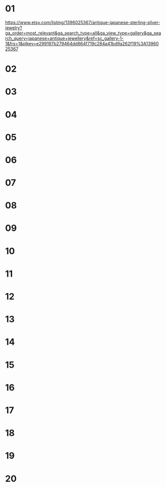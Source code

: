 # 01
https://www.etsy.com/listing/1396025367/antique-japanese-sterling-silver-jewelry?ga_order=most_relevant&ga_search_type=all&ga_view_type=gallery&ga_search_query=japanese+antique+jewellery&ref=sc_gallery-1-1&frs=1&plkey=e299197b279464dd664f719c284a41bd9a262f19%3A1396025367

# 02


# 03


# 04


# 05


# 06


# 07


# 08


# 09


# 10


# 11


# 12


# 13


# 14


# 15


# 16


# 17


# 18


# 19


# 20

